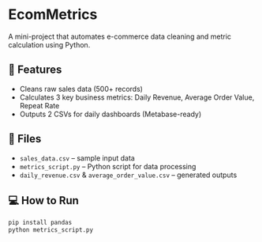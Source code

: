 # EcomMetrics

A mini-project that automates e-commerce data cleaning and metric calculation using Python.

## 🔧 Features
- Cleans raw sales data (500+ records)
- Calculates 3 key business metrics: Daily Revenue, Average Order Value, Repeat Rate
- Outputs 2 CSVs for daily dashboards (Metabase-ready)

## 📁 Files
- `sales_data.csv` – sample input data
- `metrics_script.py` – Python script for data processing
- `daily_revenue.csv` & `average_order_value.csv` – generated outputs

## 💻 How to Run
```bash
pip install pandas
python metrics_script.py
